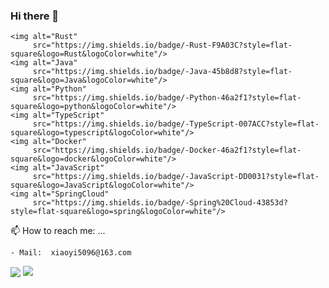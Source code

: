 ### Hi there 👋

<p>

	<img alt="Rust"
	     src="https://img.shields.io/badge/-Rust-F9A03C?style=flat-square&logo=Rust&logoColor=white"/>
	<img alt="Java"
	     src="https://img.shields.io/badge/-Java-45b8d8?style=flat-square&logo=Java&logoColor=white"/>            
	<img alt="Python"
	     src="https://img.shields.io/badge/-Python-46a2f1?style=flat-square&logo=python&logoColor=white"/>
	<img alt="TypeScript"
	     src="https://img.shields.io/badge/-TypeScript-007ACC?style=flat-square&logo=typescript&logoColor=white"/>
	<img alt="Docker"
	     src="https://img.shields.io/badge/-Docker-46a2f1?style=flat-square&logo=docker&logoColor=white"/>
	<img alt="JavaScript"
	     src="https://img.shields.io/badge/-JavaScript-DD0031?style=flat-square&logo=JavaScript&logoColor=white"/>
	<img alt="SpringCloud"
	     src="https://img.shields.io/badge/-Spring%20Cloud-43853d?style=flat-square&logo=spring&logoColor=white"/>
</p>

📫 How to reach me: ...

    - Mail:  xiaoyi5096@163.com

<p>
<img align="center" src="https://github-readme-stats.vercel.app/api?username=YQJWXZ&show_icons=true&count_private=true&theme=vue-dark"/>
<img align="top" src="https://github-readme-stats.vercel.app/api/top-langs/?username=YQJWXZ&theme=vue-dark&layout=compact&langs_count=4&hide=javascript,html,css"/>
</p>
